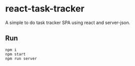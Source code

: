 # react-task-tracker
A simple to do task tracker SPA using react and server-json.

## Run
```
npm i
npm start
npm run server
```
